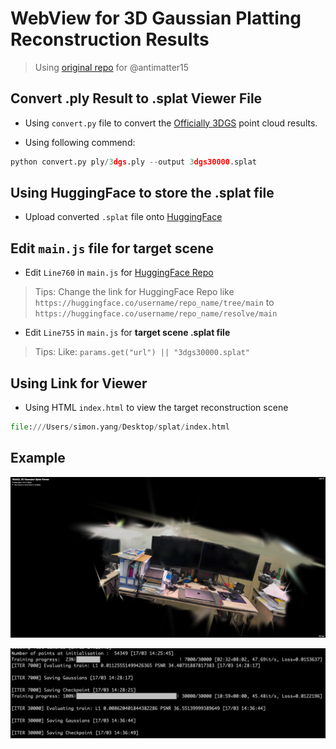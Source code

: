 <!--
 * @Author: SimonCK666 SimonYang223@163.com
 * @Date: 2024-03-17 14:52:00
 * @LastEditors: SimonCK666 SimonYang223@163.com
 * @LastEditTime: 2024-03-17 15:09:31
 * @FilePath: /splat/README.md
 * @Description: 这是默认设置,请设置`customMade`, 打开koroFileHeader查看配置 进行设置: https://github.com/OBKoro1/koro1FileHeader/wiki/%E9%85%8D%E7%BD%AE
-->
# WebView for 3D Gaussian Platting Reconstruction Results

> Using [original repo](https://github.com/antimatter15/splat) for @antimatter15

## Convert .ply Result to .splat Viewer File

- Using `convert.py` file to convert the [Officially 3DGS](https://github.com/graphdeco-inria/gaussian-splatting) point cloud results.

- Using following commend:

```python
python convert.py ply/3dgs.ply --output 3dgs30000.splat
```

## Using HuggingFace to store the .splat file

- Upload converted `.splat` file onto [HuggingFace](https://huggingface.co/)

## Edit `main.js` file for target scene

- Edit `Line760` in `main.js` for [HuggingFace Repo](https://huggingface.co/Simonooooo/gaussian-splat/tree/main)

> Tips: Change the link for HuggingFace Repo like `https://huggingface.co/username/repo_name/tree/main` to `https://huggingface.co/username/repo_name/resolve/main`

- Edit `Line755` in `main.js` for **target scene .splat file**

> Tips: Like: `params.get("url") || "3dgs30000.splat"`

## Using Link for Viewer

- Using HTML `index.html` to view the target reconstruction scene

```python
file:///Users/simon.yang/Desktop/splat/index.html
```

## Example

![example](lab.png)

![res](parallel_a.png)
